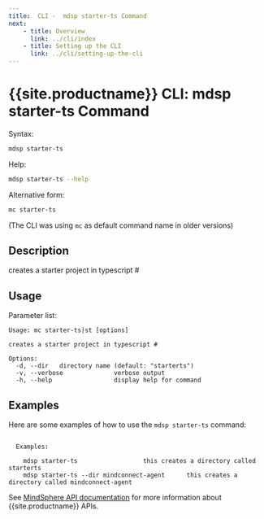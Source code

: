 ```yaml
---
title:  CLI -  mdsp starter-ts Command
next:
    - title: Overview
      link: ../cli/index
    - title: Setting up the CLI
      link: ../cli/setting-up-the-cli
---
```


# {{site.productname}} CLI: mdsp starter-ts Command

Syntax:

```bash
mdsp starter-ts
```

Help:

```bash
mdsp starter-ts --help
```

Alternative form:

```bash
mc starter-ts
```

(The CLI was using `mc` as default command name in older versions)

## Description

creates a starter project in typescript #

## Usage

Parameter list:

```text
Usage: mc starter-ts|st [options]

creates a starter project in typescript #

Options:
  -d, --dir   directory name (default: "starterts")
  -v, --verbose              verbose output
  -h, --help                 display help for command

```

## Examples

Here are some examples of how to use the `mdsp starter-ts` command:

```text

  Examples:

    mdsp starter-ts 				 this creates a directory called starterts
    mdsp starter-ts --dir mindconnect-agent 	 this creates a directory called mindconnect-agent

```

See [MindSphere API documentation](https://documentation.mindsphere.io/MindSphere/apis/index.html) for more information about {{site.productname}} APIs.
